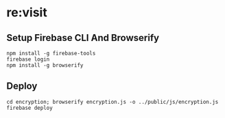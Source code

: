 # re:visit

## Setup Firebase CLI And Browserify
```
npm install -g firebase-tools
firebase login
npm install -g browserify
```

## Deploy
```
cd encryption; browserify encryption.js -o ../public/js/encryption.js
firebase deploy
```
